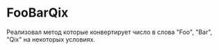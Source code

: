 # FooBarQix
Реализовал метод которые конвертирует число в слова "Foo", "Bar", "Qix" на некоторых условиях.
